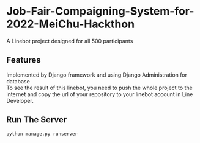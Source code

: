 # Job-Fair-Compaigning-System-for-2022-MeiChu-Hackthon 
A Linebot project designed for all 500 participants
## Features
Implemented by Django framework and using Django Administration for database  
To see the result of this linebot, you need to push the whole project to the internet and copy the url of your repository to your linebot account in Line Developer.  
## Run The Server
```
python manage.py runserver
```
